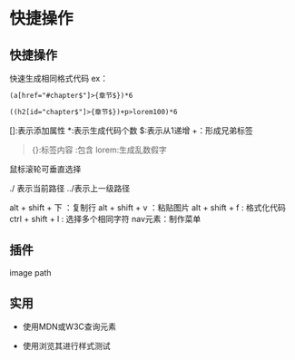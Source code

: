# 快捷操作

## 快捷操作
快速生成相同格式代码
ex：
```html
(a[href="#chapter$"]>{章节$})*6

((h2[id="chapter$"]>{章节$})+p>lorem100)*6
```

[]:表示添加属性
*:表示生成代码个数
$:表示从1递增
+：形成兄弟标签
>{}:标签内容
>:包含
>lorem:生成乱数假字

鼠标滚轮可垂直选择

./ 表示当前路径
../表示上一级路径

alt + shift + 下 ：复制行
alt + shift + v ：粘贴图片
alt + shift + f : 格式化代码
ctrl + shift + l : 选择多个相同字符
nav元素：制作菜单

## 插件
image path

## 实用
- 使用MDN或W3C查询元素

- 使用浏览其进行样式测试